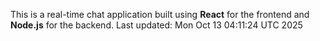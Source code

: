 This is a real-time chat application built using **React** for the frontend and **Node.js** for the backend.
Last updated: Mon Oct 13 04:11:24 UTC 2025
